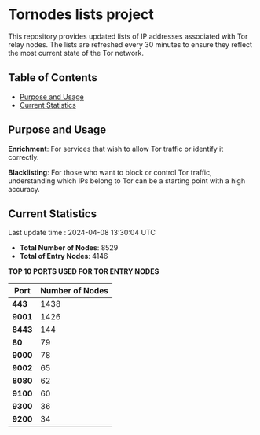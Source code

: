 # Tornodes lists project

This repository provides updated lists of IP addresses associated with Tor relay nodes. The lists are refreshed every 30 minutes to ensure they reflect the most current state of the Tor network.

## Table of Contents

- [Purpose and Usage](#purpose-and-usage)
- [Current Statistics](#current-statistics)


## Purpose and Usage

**Enrichment**: For services that wish to allow Tor traffic or identify it correctly.

**Blacklisting**: For those who want to block or control Tor traffic, understanding which IPs belong to Tor can be a starting point with a high accuracy.

## Current Statistics

Last update time : 2024-04-08 13:30:04 UTC

- **Total Number of Nodes**: 8529
- **Total of Entry Nodes**: 4146

**TOP 10 PORTS USED FOR TOR ENTRY NODES**

| **Port** | **Number of Nodes** |
|------|-----------------|
| **443**   | 1438  |
| **9001**   | 1426  |
| **8443**   | 144  |
| **80**   | 79  |
| **9000**   | 78  |
| **9002**   | 65  |
| **8080**   | 62  |
| **9100**   | 60  |
| **9300**   | 36  |
| **9200**   | 34  |

